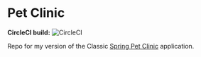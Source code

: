 <h1>Pet Clinic</h1>

<b>CircleCI build:</b> ![CircleCI](https://circleci.com/gh/mkraskiewicz/mkraskiewicz-pet-clinic.png?circle-token=:circle-token)

Repo for my version of the Classic [Spring Pet Clinic](https://github.com/spring-projects/spring-petclinic) application.
